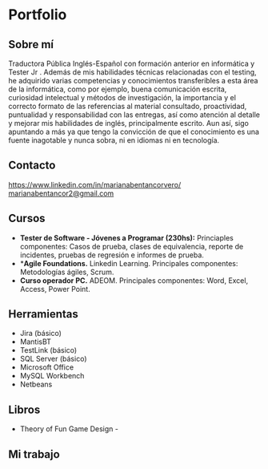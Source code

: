 # Portfolio

## Sobre mí
Traductora Pública Inglés-Español con formación anterior en informática y Tester Jr . Además de mis habilidades técnicas relacionadas con el testing, he adquirido varias competencias y conocimientos transferibles a esta área de la informática, como por ejemplo, buena comunicación escrita, curiosidad intelectual y métodos de investigación, la importancia y el correcto formato de las referencias al material consultado, proactividad, puntualidad y responsabilidad con las entregas, así como atención al detalle y mejorar mis habilidades de inglés, principalmente escrito.  Aun así, sigo apuntando a más ya que tengo la convicción de que el conocimiento es una fuente inagotable y nunca sobra, ni en idiomas ni en tecnología.

## Contacto
https://www.linkedin.com/in/marianabentancorvero/
marianabentancor2@gmail.com

## Cursos

* **Tester de Software - Jóvenes a Programar (230hs):** Princiaples componentes: Casos de prueba, clases de equivalencia, reporte de incidentes, pruebas de regresión e informes de prueba.
* ***Agile Foundations.** Linkedin Learning. Principales componentes: Metodologías ágiles, Scrum.
* **Curso operador PC.** ADEOM. Principales componentes: Word, Excel, Access, Power Point.

## Herramientas
* Jira (básico)
* MantisBT
* TestLink (básico)
* SQL Server (básico)
* Microsoft Office
* MySQL Workbench
* Netbeans

## Libros
* Theory of Fun Game Design -


## Mi trabajo

